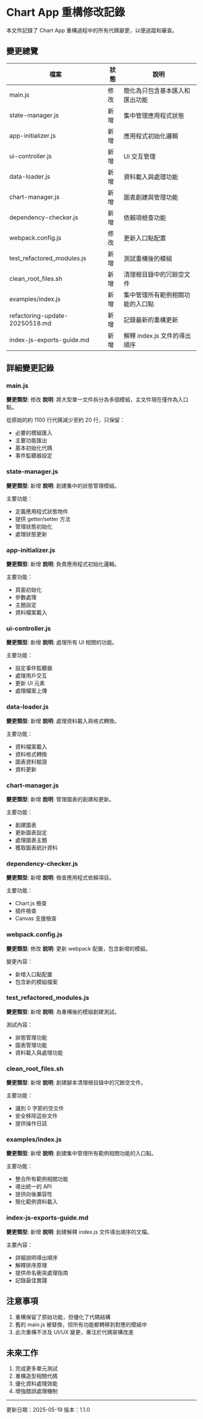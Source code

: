 # Chart App 重構修改記錄

本文件記錄了 Chart App 重構過程中的所有代碼變更，以便追蹤和審查。

## 變更總覽

| 檔案 | 狀態 | 說明 |
|------|------|------|
| main.js | 修改 | 簡化為只包含基本匯入和匯出功能 |
| state-manager.js | 新增 | 集中管理應用程式狀態 |
| app-initializer.js | 新增 | 應用程式初始化邏輯 |
| ui-controller.js | 新增 | UI 交互管理 |
| data-loader.js | 新增 | 資料載入與處理功能 |
| chart-manager.js | 新增 | 圖表創建與管理功能 |
| dependency-checker.js | 新增 | 依賴項檢查功能 |
| webpack.config.js | 修改 | 更新入口點配置 |
| test_refactored_modules.js | 新增 | 測試重構後的模組 |
| clean_root_files.sh | 新增 | 清理根目錄中的冗餘空文件 |
| examples/index.js | 新增 | 集中管理所有範例相關功能的入口點 |
| refactoring-update-20250518.md | 新增 | 記錄最新的重構更新 |
| index-js-exports-guide.md | 新增 | 解釋 index.js 文件的導出順序 |

## 詳細變更記錄

### main.js

**變更類型**: 修改
**說明**: 將大型單一文件拆分為多個模組，主文件現在僅作為入口點。

從原始的約 1100 行代碼減少至約 20 行，只保留：
- 必要的模組匯入
- 主要功能匯出
- 基本初始化代碼
- 事件監聽器設定

### state-manager.js

**變更類型**: 新增
**說明**: 創建集中的狀態管理模組。

主要功能：
- 定義應用程式狀態物件
- 提供 getter/setter 方法
- 管理狀態初始化
- 處理狀態更新

### app-initializer.js

**變更類型**: 新增
**說明**: 負責應用程式初始化邏輯。

主要功能：
- 頁面初始化
- 參數處理
- 主題設定
- 資料檔案載入

### ui-controller.js

**變更類型**: 新增
**說明**: 處理所有 UI 相關的功能。

主要功能：
- 設定事件監聽器
- 處理用戶交互
- 更新 UI 元素
- 處理檔案上傳

### data-loader.js

**變更類型**: 新增
**說明**: 處理資料載入與格式轉換。

主要功能：
- 資料檔案載入
- 資料格式轉換
- 圖表資料驗證
- 資料更新

### chart-manager.js

**變更類型**: 新增
**說明**: 管理圖表的創建和更新。

主要功能：
- 創建圖表
- 更新圖表設定
- 處理圖表主題
- 獲取圖表統計資料

### dependency-checker.js

**變更類型**: 新增
**說明**: 檢查應用程式依賴項目。

主要功能：
- Chart.js 檢查
- 插件檢查
- Canvas 支援檢查

### webpack.config.js

**變更類型**: 修改
**說明**: 更新 webpack 配置，包含新增的模組。

變更內容：
- 新增入口點配置
- 包含新的模組檔案

### test_refactored_modules.js

**變更類型**: 新增
**說明**: 為重構後的模組創建測試。

測試內容：
- 狀態管理功能
- 圖表管理功能
- 資料載入與處理功能

### clean_root_files.sh

**變更類型**: 新增
**說明**: 創建腳本清理根目錄中的冗餘空文件。

主要功能：
- 識別 0 字節的空文件
- 安全移除這些文件
- 提供操作日誌

### examples/index.js

**變更類型**: 新增
**說明**: 創建集中管理所有範例相關功能的入口點。

主要功能：
- 整合所有範例相關功能
- 導出統一的 API
- 提供向後兼容性
- 簡化範例資料載入

### index-js-exports-guide.md

**變更類型**: 新增
**說明**: 創建解釋 index.js 文件導出順序的文檔。

主要內容：
- 詳細說明導出順序
- 解釋排序原理
- 提供命名衝突處理指南
- 記錄最佳實踐

## 注意事項

1. 重構保留了原始功能，但優化了代碼結構
2. 舊的 main.js 被替換，但所有功能都轉移到對應的模組中
3. 此次重構不涉及 UI/UX 變更，專注於代碼架構改進

## 未來工作

1. 完成更多單元測試
2. 重構造型相關代碼
3. 優化資料處理效能
4. 增強錯誤處理機制

---

更新日期：2025-05-19
版本：1.1.0
